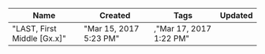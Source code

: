 ﻿Name|Created|Tags|Updated
-|-|-|-|
"LAST, First Middle [Gx.x]"|"Mar 15, 2017 5:23 PM"|,"Mar 17, 2017 1:22 PM"